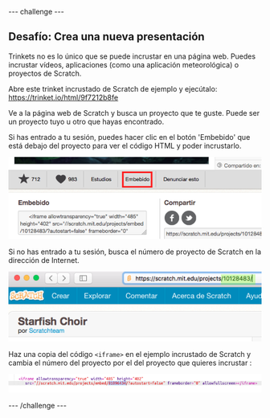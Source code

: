 --- challenge ---
## Desafío: Crea una nueva presentación

Trinkets no es lo único que se puede incrustar en una página web. Puedes incrustar vídeos, aplicaciones (como una aplicación meteorológica) o proyectos de Scratch. 

Abre este trinket incrustado de Scratch de ejemplo y ejecútalo: <a href="https://trinket.io/html/9f7212b8fe">https://trinket.io/html/9f7212b8fe</a>

Ve a la página web de Scratch y busca un proyecto que te guste. Puede ser un proyecto tuyo u otro que hayas encontrado.

Si has entrado a tu sesión, puedes hacer clic en el botón 'Embebido' que está debajo del proyecto para ver el código HTML y poder incrustarlo. 

![screenshot](images/scratch-embed.png)

Si no has entrado a tu sesión, busca el número de proyecto de Scratch en la dirección de Internet. 

![screenshot](images/scratch-project-number.png)

Haz una copia del código `<iframe>` en el ejemplo incrustado de Scratch y cambia el número del proyecto por el del proyecto que quieres incrustar :

![screenshot](images/scratch-iframe.png)



--- /challenge ---
